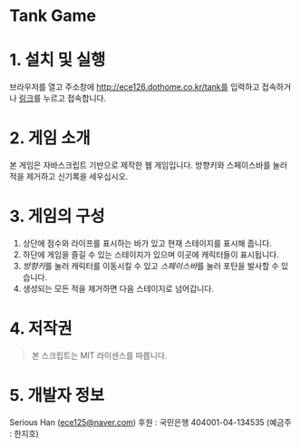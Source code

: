Tank Game
=========

# 1. 설치 및 실행
브라우저를 열고 주소창에 http://ece126.dothome.co.kr/tank를 입력하고 접속하거나
[링크](http://ece126.dothome.co.kr/tank)를 누르고 접속합니다.

# 2. 게임 소개
본 게임은 자바스크립트 기반으로 제작한 웹 게임입니다.
방향키와 스페이스바를 눌러 적을 제거하고 신기록을 세우십시오.

# 3. 게임의 구성
1. 상단에 점수와 라이프를 표시하는 바가 있고 현재 스테이지를 표시해 줍니다.
2. 하단에 게임을 즐길 수 있는 스테이지가 있으며 이곳에 캐릭터들이 표시됩니다.
3. *방향키*를 눌러 캐릭터를 이동시킬 수 있고 *스페이스바*를 눌러 포탄을 발사할 수 있습니다.
4. 생성되는 모든 적을 제거하면 다음 스테이지로 넘어갑니다.

# 4. 저작권
> 본 스크립트는 MIT 라이센스를 따릅니다.

# 5. 개발자 정보
Serious Han ([ece125@naver.com](mailto:ece125@naver.com))
후원 : 국민은행 404001-04-134535 (예금주 : 한지호)
